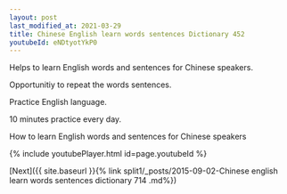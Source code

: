 ```yaml
---
layout: post
last_modified_at: 2021-03-29
title: Chinese English learn words sentences Dictionary 452 
youtubeId: eNDtyotYkP0
---
```

 
 
Helps to learn English words and sentences for Chinese speakers.

Opportunitiy to repeat the words sentences. 

Practice English language. 
 
10 minutes practice every day. 
 
How to learn English words and sentences for Chinese speakers 
 
{% include youtubePlayer.html id=page.youtubeId %}
 
 
[Next]({{ site.baseurl }}{% link  split1/_posts/2015-09-02-Chinese english learn words sentences dictionary 714 .md%})
 

